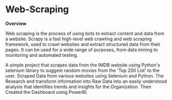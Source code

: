 # Web-Scraping

**Overview**

Web scraping is the process of using bots to extract content and data from a website. Scrapy is a fast high-level web crawling and web scraping framework, used to crawl websites and extract structured data from their pages. It can be used for a wide range of purposes, from data mining to monitoring and automated testing.


A simple project that scrapes data from the IMDB website using Python's selenium library to suggest random movies from the 'Top 250 List' to the user.
Scraped Data from various websites using Selenium and Python. The Research and transform information into Raw Data into an easily understood analysis that identifies trends and insights for the Organization. Then Created the Dashboard using PowerBI.
